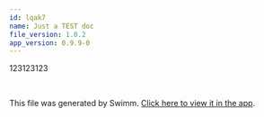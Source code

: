 ```yaml
---
id: lqak7
name: Just a TEST doc
file_version: 1.0.2
app_version: 0.9.9-0
---
```


123123123

<br/>

This file was generated by Swimm. [Click here to view it in the app](http://localhost:5000/repos/Z2l0aHViJTNBJTNBcHJvcGVydHktbGlzdGluZy1zYW5kYm94JTNBJTNBc3dpbW1pbw==/docs/lqak7).